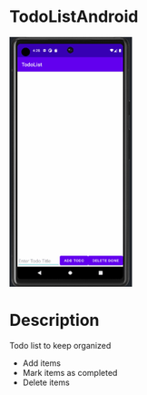 # TodoListAndroid


  <img src="./app-demo.gif" alt="Demo of the app" width="216" height="440"/>
 
# Description 
Todo list to keep organized
* Add items
* Mark items as completed
* Delete items
